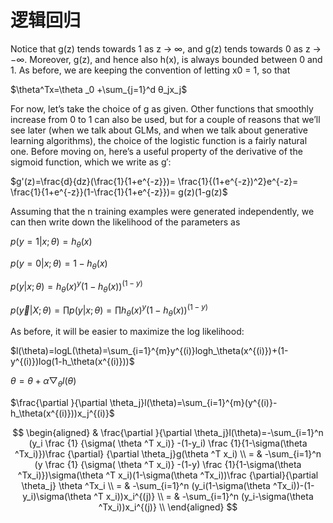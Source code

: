 # 逻辑回归

Notice that g(z) tends towards 1 as z → ∞, and g(z) tends towards 0 as
z → −∞. Moreover, g(z), and hence also h(x), is always bounded between
0 and 1. As before, we are keeping the convention of letting x0 = 1, so that

$\theta^Tx=\theta _0 +\sum_{j=1}^d θ_jx_j$

For now, let’s take the choice of g as given. Other functions that smoothly
increase from 0 to 1 can also be used, but for a couple of reasons that we’ll see
later (when we talk about GLMs, and when we talk about generative learning
algorithms), the choice of the logistic function is a fairly natural one. Before
moving on, here’s a useful property of the derivative of the sigmoid function,
which we write as g′:

$g'(z)=\frac{d}{dz}(\frac{1}{1+e^{-z}})= \frac{1}{(1+e^{-z})^2}e^{-z}= \frac{1}{1+e^{-z}}(1-\frac{1}{1+e^{-z}})= g(z)(1-g(z)$

Assuming that the n training examples were generated independently, we
can then write down the likelihood of the parameters as

$p(y=1|x;\theta)=h_\theta(x)$

$p(y=0|x;\theta)=1-h_\theta(x)$

$p(y|x;\theta)=h_\theta(x)^y(1-h_\theta(x))^{(1-y)}$

$p(\vec y|X;\theta )=\prod p(y|x;\theta)=\prod h_\theta(x)^y(1-h_\theta(x))^{(1-y)}$

As before, it will be easier to maximize the log likelihood:

$l(\theta)=logL(\theta)=\sum_{i=1}^{m}y^{(i)}logh_\theta(x^{(i)})+(1-y^{(i)})log(1-h_\theta(x^{(i)}))$

$\theta=\theta+\alpha\bigtriangledown _\theta l(\theta)$

$\frac{\partial }{\partial \theta_j}l(\theta)=\sum_{i=1}^{m}(y^{(i)}-h_\theta(x^{(i)}))x_j^{(i)}$

$$
\begin{aligned}
& \frac{\partial }{\partial \theta_j}l(\theta)=-\sum_{i=1}^n (y_i \frac {1} {\sigma( \theta ^T x_i)} -(1-y_i) \frac {1}{1-\sigma(\theta ^Tx_i)})\frac {\partial} {\partial \theta_j}g(\theta ^T x_i) \\
= & -\sum_{i=1}^n (y \frac {1} {\sigma( \theta ^T x_i)} -(1-y) \frac {1}{1-\sigma(\theta ^Tx_i)})\sigma(\theta ^T x_i)(1-\sigma(\theta ^Tx_i))\frac {\partial}{\partial \theta_j} \theta ^Tx_i \\
= & -\sum_{i=1}^n (y_i(1-\sigma(\theta ^Tx_i))-(1-y_i)\sigma(\theta ^T x_i))x_i^{(j)} \\
= & -\sum_{i=1}^n (y_i-\sigma(\theta ^Tx_i))x_i^{(j)} \\
\end{aligned}
$$
